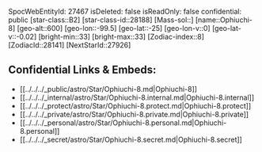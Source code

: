 ﻿---
location: [-25,99.5,600]
type: Star
tags:
- astro/Star

---
SpocWebEntityId: 27467
isDeleted: false
isReadOnly: false
confidential: public
[star-class::B2]
[star-class-id::28188]
[Mass-sol::]
[name::Ophiuchi-8]
[geo-alt::600]
[geo-lon::-99.5]
[geo-lat::-25]
[geo-lon-v::0]
[geo-lat-v::-0.02]
[bright-min::33]
[bright-max::33]
[Zodiac-index::8]
[ZodiacId::28141]
[NextStarId::27926]



## Confidential Links & Embeds: 
- [[../../../_public/astro/Star/Ophiuchi-8.md|Ophiuchi-8]] 
- [[../../../_internal/astro/Star/Ophiuchi-8.internal.md|Ophiuchi-8.internal]] 
- [[../../../_protect/astro/Star/Ophiuchi-8.protect.md|Ophiuchi-8.protect]] 
- [[../../../_private/astro/Star/Ophiuchi-8.private.md|Ophiuchi-8.private]] 
- [[../../../_personal/astro/Star/Ophiuchi-8.personal.md|Ophiuchi-8.personal]] 
- [[../../../_secret/astro/Star/Ophiuchi-8.secret.md|Ophiuchi-8.secret]] 
